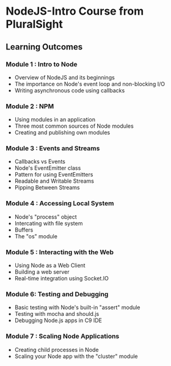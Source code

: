 # NodeJS-Intro Course from PluralSight

## Learning Outcomes

### Module 1 : Intro to Node
- Overview of NodeJS and its beginnings
- The importance on Node's event loop and non-blocking I/O
- Writing asynchronous code using callbacks

### Module 2 : NPM
- Using modules in an application
- Three most common sources of Node modules
- Creating and publishing own modules

### Module 3 : Events and Streams
- Callbacks vs Events
- Node's EventEmitter class
- Pattern for using EventEmitters
- Readable and Writable Streams
- Pipping Between Streams

### Module 4 : Accessing Local System
- Node's "process" object
- Intercating with file system
- Buffers
- The "os" module

### Module 5 : Interacting with the Web
- Using Node as a Web Client
- Building a web server
- Real-time integration using Socket.IO

### Module 6: Testing and Debugging
- Basic testing with Node's built-in "assert" module
- Testing with mocha and should.js
- Debugging Node.js apps in C9 IDE

### Module 7 : Scaling Node Applications
- Creating child processes in Node
- Scaling your Node app with the "cluster" module



<!-- This Course is Presented by Paul O'Fallon -->